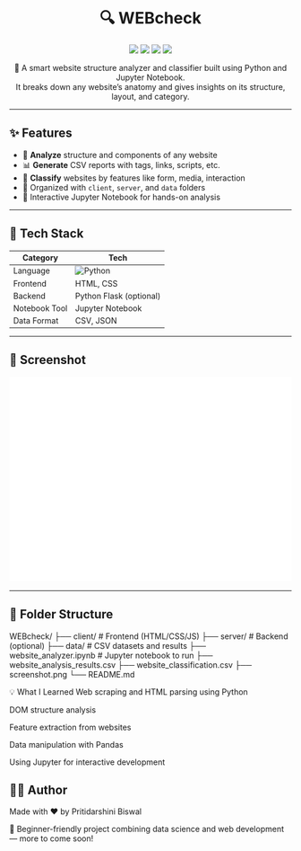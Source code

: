 <h1 align="center">🔍 WEBcheck</h1>

<p align="center">
  <img src="https://img.shields.io/badge/Python-3.9-blue?logo=python" />
  <img src="https://img.shields.io/badge/HTML-CSS-green?logo=html5" />
  <img src="https://img.shields.io/badge/Jupyter-Notebook-orange?logo=jupyter" />
  <img src="https://img.shields.io/badge/Status-Active-brightgreen" />
</p>

<p align="center">
  🧠 A smart website structure analyzer and classifier built using Python and Jupyter Notebook.<br>
  It breaks down any website’s anatomy and gives insights on its structure, layout, and category.
</p>

---

## ✨ Features

- 🧩 **Analyze** structure and components of any website
- 📊 **Generate** CSV reports with tags, links, scripts, etc.
- 🔎 **Classify** websites by features like form, media, interaction
- 📁 Organized with `client`, `server`, and `data` folders
- 📓 Interactive Jupyter Notebook for hands-on analysis

---

## 🎯 Tech Stack

| Category        | Tech                                      |
|----------------|-------------------------------------------|
| Language        | ![Python](https://img.shields.io/badge/-Python-3776AB?logo=python&logoColor=white) |
| Frontend        | HTML, CSS                                 |
| Backend         | Python Flask (optional)                   |
| Notebook Tool   | Jupyter Notebook                          |
| Data Format     | CSV, JSON                                 |

---

## 📸 Screenshot

<img src="screenshot.png" alt="WEBcheck UI" width="700"/>

---

## 📂 Folder Structure

WEBcheck/
├── client/ # Frontend (HTML/CSS/JS)
├── server/ # Backend (optional)
├── data/ # CSV datasets and results
├── website_analyzer.ipynb # Jupyter notebook to run
├── website_analysis_results.csv
├── website_classification.csv
├── screenshot.png
└── README.md


💡 What I Learned
Web scraping and HTML parsing using Python

DOM structure analysis

Feature extraction from websites

Data manipulation with Pandas

Using Jupyter for interactive development


## 🙋‍♀️ Author
Made with ❤️ by Pritidarshini Biswal

🌱 Beginner-friendly project combining data science and web development — more to come soon!
